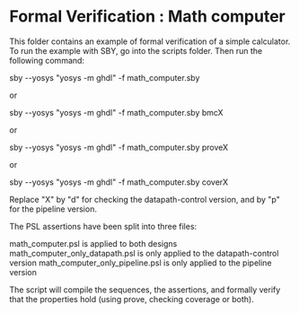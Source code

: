 Formal Verification : Math computer
===================================

This folder contains an example of formal verification of a simple calculator.
To run the example with SBY, go into the
scripts folder. Then run the following command:

sby --yosys "yosys -m ghdl" -f math_computer.sby

or

sby --yosys "yosys -m ghdl" -f math_computer.sby bmcX

or

sby --yosys "yosys -m ghdl" -f math_computer.sby proveX

or

sby --yosys "yosys -m ghdl" -f math_computer.sby coverX

Replace "X" by "d" for checking the datapath-control version, and by "p" for the
pipeline version.

The PSL assertions have been split into three files:

math_computer.psl is applied to both designs
math_computer_only_datapath.psl is only applied to the datapath-control version
math_computer_only_pipeline.psl is only applied to the pipeline version

The script will compile the sequences, the assertions, and
formally verify that the properties hold (using prove, checking coverage or both).
